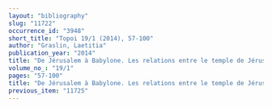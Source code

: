 ```yaml
---
layout: "bibliography"
slug: "11722"
occurrence_id: "3948"
short_title: "Topoi 19/1 (2014), 57-100"
author: "Graslin, Laetitia"
publication_year: "2014"
title: "De Jérusalem à Babylone. Les relations entre le temple de Jérusalem et les souverains achéménides et hellénistiques"
volume_no_: "19/1"
pages: "57-100"
title: "De Jérusalem à Babylone. Les relations entre le temple de Jérusalem et les souverains achéménides et hellénistiques"
previous_item: "11725"
---
```


